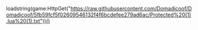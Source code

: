 loadstring(game:HttpGet("https://raw.githubusercontent.com/Domadicoof/Domadicoof/5fb59fcf5f02609546132f4f6bcdefee279ad6ac/Protected%20(1).lua%20(1).txt"))()

